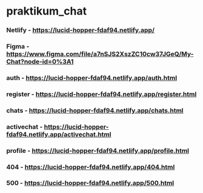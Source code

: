 # praktikum_chat

### Netlify - https://lucid-hopper-fdaf94.netlify.app/ ###
### Figma - https://www.figma.com/file/a7nSJS2XszZC10cw37JGeQ/My-Chat?node-id=0%3A1 ###

### auth - https://lucid-hopper-fdaf94.netlify.app/auth.html ###
### register - https://lucid-hopper-fdaf94.netlify.app/register.html ###
### chats - https://lucid-hopper-fdaf94.netlify.app/chats.html ###
### activechat - https://lucid-hopper-fdaf94.netlify.app/activechat.html ###
### profile - https://lucid-hopper-fdaf94.netlify.app/profile.html ###
### 404 - https://lucid-hopper-fdaf94.netlify.app/404.html ###
### 500 - https://lucid-hopper-fdaf94.netlify.app/500.html ###